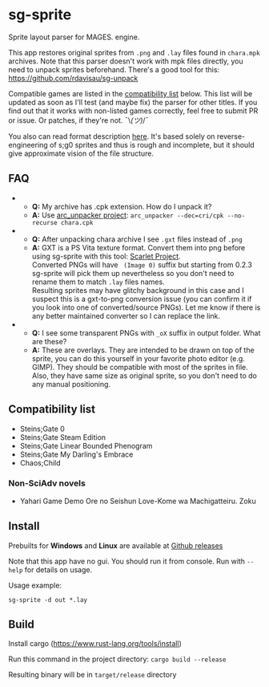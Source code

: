 # sg-sprite

Sprite layout parser for MAGES. engine. 

This app restores original sprites from `.png` and `.lay` files found in `chara.mpk` archives. 
Note that this parser doesn't work with mpk files directly, you need to unpack sprites beforehand. 
There's a good tool for this: https://github.com/rdavisau/sg-unpack

Compatible games are listed in the [compatibility list](#compatibility-list) below.
This list will be updated as soon as I'll test (and maybe fix) the parser for other titles. 
If you find out that it works with non-listed games correctly, feel free to submit PR or issue.
Or patches, if they're not. ¯\\_(ツ)_/¯

You also can read format description [here](lay-format.md). 
It's based solely on reverse-engineering of s;g0 sprites and thus is rough and incomplete,
but it should give approximate vision of the file structure. 

## FAQ

-
    - **Q:** My archive has .cpk extension. How do I unpack it?
    - **A:** Use [arc_unpacker project](https://github.com/vn-tools/arc_unpacker):
      `arc_unpacker --dec=cri/cpk --no-recurse chara.cpk`
-
    - **Q:** After unpacking chara archive I see `.gxt` files instead of `.png`
    - **A:** GXT is a PS Vita texture format. Convert them into png before using sg-sprite
      with this tool: [Scarlet Project](https://github.com/xdanieldzd/Scarlet).  
      Converted PNGs will have ` (Image 0)` suffix but starting from 0.2.3
      sg-sprite will pick them up nevertheless so you don't need to rename them
      to match `.lay` files names.  
      Resulting sprites may have glitchy background in this case and I suspect
      this is a gxt-to-png conversion issue (you can confirm it if you look into
      one of converted/source PNGs). Let me know if there is any
      better maintained converter so I can replace the link.
-
    - **Q:** I see some transparent PNGs with `_oX` suffix in output folder. What are these?
    - **A:** These are overlays. They are intended to be drawn on top of the sprite, 
      you can do this yourself in your favorite photo editor (e.g. GIMP). 
      They should be compatible with most of the sprites in file. Also, they have
      same size as original sprite, so you don't need to do any manual positioning.
  
## Compatibility list

- Steins;Gate 0
- Steins;Gate Steam Edition
- Steins;Gate Linear Bounded Phenogram
- Steins;Gate My Darling's Embrace
- Chaos;Child

### Non-SciAdv novels

- Yahari Game Demo Ore no Seishun Love-Kome wa Machigatteiru. Zoku

## Install

Prebuilts for **Windows** and **Linux** are available at 
[Github releases](https://github.com/AbsurdlySuspicious/sg-sprite/releases)

Note that this app have no gui. You should run it from console.
Run with `--help` for details on usage.

Usage example:

`sg-sprite -d out *.lay`

## Build

Install cargo (https://www.rust-lang.org/tools/install)

Run this command in the project directory: `cargo build --release`

Resulting binary will be in `target/release` directory
